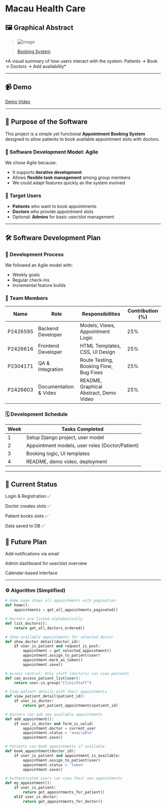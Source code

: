 # Macau Health Care

## 🖼️ Graphical Abstract
> ![image](https://github.com/user-attachments/assets/d589e297-c095-474f-9efd-7e014e8579db)
<blockquote class="imgur-embed-pub" lang="en" data-id="a/GVMikfx"  ><a href="//imgur.com/a/GVMikfx">Booking System</a></blockquote>
*A visual summary of how users interact with the system: Patients → Book → Doctors → Add availability*

---

## 📹 Demo

[Demo Video](https://youtu.be/7PM9Q8Fbbcs)

---

## 🎯 Purpose of the Software

This project is a simple yet functional **Appointment Booking System** designed to allow patients to book available appointment slots with doctors.

### 🔄 Software Development Model: **Agile**
We chose Agile because:
- It supports **iterative development**
- Allows **flexible task management** among group members
- We could adapt features quickly as the system evolved

### 👥 Target Users
- **Patients** who want to book appointments
- **Doctors** who provide appointment slots
- Optional: **Admins** for basic user/slot management

---

## 🛠 Software Development Plan

### 📌 Development Process
We followed an Agile model with:
- Weekly goals
- Regular check-ins
- Incremental feature builds

### 👤 Team Members

| Name        | Role            | Responsibilities                      | Contribution (%) |
|-------------|-----------------|----------------------------------------|------------------|
| P2426595    | Backend Developer | Models, Views, Appointment Logic       | 25%              |
| P2426616    | Frontend Developer | HTML Templates, CSS, UI Design         | 25%              |
| P2304171    | QA & Integration | Route Testing, Booking Flow, Bug Fixes | 25%              |
| P2426603   | Documentation & Video | README, Graphical Abstract, Demo Video | 25%              |

### 🗓 Development Schedule

| Week | Tasks Completed                          |
|------|-------------------------------------------|
| 1    | Setup Django project, user model          |
| 2    | Appointment models, user roles (Doctor/Patient) |
| 3    | Booking logic, UI templates               |
| 4    | README, demo video, deployment            |

---

## 🚧 Current Status
Login & Registration ✅

Doctor creates slots ✅

Patient books slots ✅

Data saved to DB ✅

## 🚀 Future Plan
Add notifications via email

Admin dashboard for user/slot overview

Calendar-based interface

---

### ⚙️ Algorithm (Simplified)

```python
# Home page shows all appointments with pagination
def home():
    appointments = get_all_appointments_paginated()

# Doctors are listed alphabetically
def list_doctors():
    return get_all_doctors_ordered()

# Show available appointments for selected doctor
def show_doctor_detail(doctor_id):
    if user_is_patient and request_is_post:
        appointment = get_selected_appointment()
        appointment.assign_to_patient(user)
        appointment.mark_as_taken()
        appointment.save()

# Access control: Only staff (doctors) can view patients
def can_access_patient_list(user):
    return user.in_group("ClinicStaff")

# View patient details with their appointments
def view_patient_detail(patient_id):
    if user_is_doctor:
        return get_patient_appointments(patient_id)

# Doctors can add new available appointments
def add_appointment():
    if user_is_doctor and form_is_valid:
        appointment.doctor = current_user
        appointment.status = 'available'
        appointment.save()

# Patients can book appointments if available
def book_appointment(doctor_id):
    if user_is_patient and appointment_is_available:
        appointment.assign_to_patient(user)
        appointment.status = 'taken'
        appointment.save()

# Authenticated users can view their own appointments
def my_appointment():
    if user_is_patient:
        return get_appointments_for_patient()
    elif user_is_doctor:
        return get_appointments_for_doctor()
